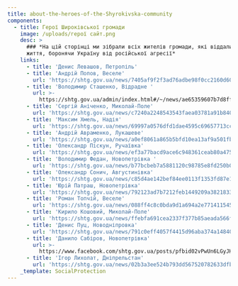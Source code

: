 ```yaml
---
title: about-the-heroes-of-the-Shyrokivska-community
components:
  - title: Герої Широківської громади
    image: /uploads/герої сайт.png
    desc: >
      ### *На цій сторінці ми зібрали всіх жителів громади, які віддали своє
      життя, боронячи Україну від російської агресії*
    links:
      - title: 'Денис Левашов, Петропіль'
      - title: 'Андрій Попов, Веселе'
        url: 'https://shtg.gov.ua/news/7405af9f2f3ad76adbe98f0cc2160d601a89c9c1'
      - title: 'Володимир Сташенко, Відрадне '
        url: >-
          https://shtg.gov.ua/admin/index.html#/~/news/ae65359607b7d8ff41989116a52d863da595a77b
      - title: 'Сергій Аніченко, Миколай-Поле'
        url: 'https://shtg.gov.ua/news/c7240a2248543543faea03781a91b84058d87cb4'
      - title: 'Максим Хмель, Надія'
        url: 'https://shtg.gov.ua/news/69997a0576dfd1dae4595c69657713cc8eee2d7e'
      - title: 'Андрій Авраменко, Лукашеве'
        url: 'https://shtg.gov.ua/news/a0ef8061a865b5bfd10ea13af9a501fb146d6db3'
      - title: 'Олександр Піскун, Ручаївка'
        url: 'https://shtg.gov.ua/news/ef3a77bacd9ace6c948361ceab80a4751f04ad05'
      - title: 'Володимир Федан, Новопетрівка '
        url: 'https://shtg.gov.ua/news/b77bcbeb7a5881120c98785e8fd250b0b83a7fde'
      - title: 'Олександр Сонич, Августинівка'
        url: 'https://shtg.gov.ua/news/c85d4ae142bef84ee0113f1353fd87e15840d3a8'
      - title: 'Юрій Патраш, Новопетрівка'
        url: 'https://shtg.gov.ua/news/792123ad7b7212feb1449209a382183359fb2d23'
      - title: 'Роман Топчій, Веселе'
        url: 'https://shtg.gov.ua/news/088ff4c8c0bda9d1a694a2e771411545d5b31612'
      - title: 'Кирило Кошовий, Миколай-Поле'
        url: 'https://shtg.gov.ua/news/ffebfa691cea2337f377b85aeada566f72859531'
      - title: 'Денис Пуц, Новодніпровка'
        url: 'https://shtg.gov.ua/news/791c0eff4057f4415d96aba374a148400d6a1e5a'
      - title: 'Данило Сабіров, Новопетрівка'
        url: >-
          https://www.facebook.com/shtg.gov.ua/posts/pfbid02vPwUn6LGyJHJRXiDmrxCri2ULFmCrrxhWbEfM2TribS3jmpRY6MMyPDev493JjiGl
      - title: 'Ігор Лихолат, Дніпрельстан'
        url: 'https://shtg.gov.ua/news/02b3a3ee524b793dd567520782633dfb5430c0af'
    _template: SocialProtection
---
```


